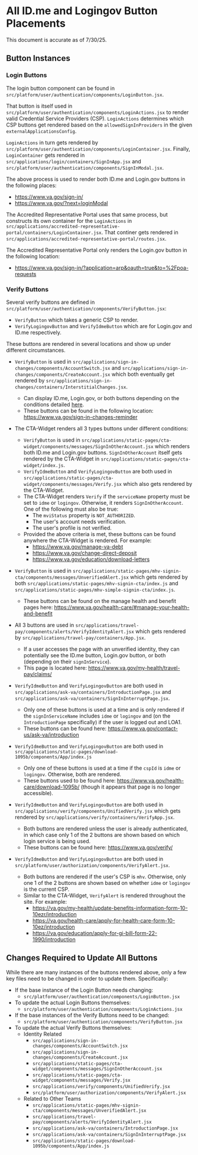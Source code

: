 # All ID.me and Logingov Button Placements

This document is accurate as of 7/30/25.

## Button Instances

### Login Buttons
The login button component can be found in `src/platform/user/authentication/components/LoginButton.jsx`.

That button is itself used in `src/platform/user/authentication/components/LoginActions.jsx` to render valid Credential Service Providers (CSP). `LoginActions` determines which CSP buttons get rendered based on the `allowedSignInProviders` in the given `externalApplicationsConfig`.

`LoginActions` in turn gets rendered by `src/platform/user/authentication/components/LoginContainer.jsx`. Finally, `LoginContainer` gets rendered in `src/applications/login/containers/SignInApp.jsx` and `src/platform/user/authentication/components/SignInModal.jsx`.

The above process is used to render both ID.me and Login.gov buttons in the following places:
- https://www.va.gov/sign-in/
- https://www.va.gov/?next=loginModal

The Accredited Representative Portal uses that same process, but constructs its own container for the `LoginActions` in `src/applications/accredited-representative-portal/containers/LoginContainer.jsx`. That continer gets rendered in `src/applications/accredited-representative-portal/routes.jsx`.

The Accredited Representative Portal only renders the Login.gov button in the following location:
- https://www.va.gov/sign-in/?application=arp&oauth=true&to=%2Fpoa-requests

### Verify Buttons
Several verify buttons are defined in `src/platform/user/authentication/components/VerifyButton.jsx`:

- `VerifyButton` which takes a generic CSP to render.
- `VerifyLogingovButton` and `VerifyIdmeButton` which are for Login.gov and ID.me respectively.

These buttons are rendered in several locations and show up under different circumstances.

- `VerifyButton` is used in `src/applications/sign-in-changes/components/AccountSwitch.jsx` and `src/applications/sign-in-changes/components/CreateAccount.jsx` which both eventually get rendered by `src/applications/sign-in-changes/containers/InterstitialChanges.jsx`.
    - Can display ID.me, Login.gov, or both buttons depending on the conditions detailed [here](https://github.com/department-of-veterans-affairs/va.gov-team/blob/master/products/identity/sign-in-transition/test-plan-and-traceability-report.md).
    - These buttons can be found in the following location: https://www.va.gov/sign-in-changes-reminder

- The CTA-Widget renders all 3 types buttons under different conditions: 
    - `VerifyButton` is used in `src/applications/static-pages/cta-widget/components/messages/SignInOtherAccount.jsx` which renders both ID.me and Login.gov buttons. `SignInOtherAccount` itself gets rendered by the CTA-Widget in `src/applications/static-pages/cta-widget/index.js`.
    - `VerifyIdmeButton` and `VerifyLogingovButton` are both used in `src/applications/static-pages/cta-widget/components/messages/Verify.jsx` which also gets rendered by the CTA-Widget.
    - The CTA-Widget renders `Verify` if the `serviceName` property must be set to `idme` or `logingov`. Otherwise, it renders `SignInOtherAccount`. One of the following must also be true:
        - The `mviStatus` property is `NOT_AUTHORIZED`.
        - The user's account needs verification.
        - The user's profile is not verified.
    - Provided the above criteria is met, these buttons can be found anywhere the CTA-Widget is rendered. For example:
        - https://www.va.gov/manage-va-debt
        - https://www.va.gov/change-direct-deposit
        - https://www.va.gov/education/download-letters

- `VerifyButton` is used in `src/applications/static-pages/mhv-signin-cta/components/messages/UnverifiedAlert.jsx` which gets rendered by both `src/applications/static-pages/mhv-signin-cta/index.js` and `src/applications/static-pages/mhv-simple-signin-cta/index.js`.
    - These buttons can be found on the manage health and benefit pages here: https://www.va.gov/health-care/#manage-your-health-and-benefit

- All 3 buttons are used in `src/applications/travel-pay/components/alerts/VerifyIdentityAlert.jsx` which gets rendered by `src/applications/travel-pay/containers/App.jsx`.
    - If a user accesses the page with an unverified identity, they can potentially see the ID.me button, Login.gov button, or both (depending on their `signInService`).
    - This page is located here: https://www.va.gov/my-health/travel-pay/claims/
    
- `VerifyIdmeButton` and `VerifyLogingovButton` are both used in `src/applications/ask-va/containers/IntroductionPage.jsx` and `src/applications/ask-va/containers/SignInInterruptPage.jsx`.
    - Only one of these buttons is used at a time and is only rendered if the `signInServiceName` includes `idme` or `logingov` and (on the `IntroductionPage` specifically) if the user is logged out and LOA1.
    - These buttons can be found here: https://www.va.gov/contact-us/ask-va/introduction

- `VerifyIdmeButton` and `VerifyLogingovButton` are both used in `src/applications/static-pages/download-1095b/components/App/index.js`
    - Only one of these buttons is used at a time if the `cspId` is `idme` or `logingov`. Otherwise, both are rendered.
    - These buttons used to be found here: https://www.va.gov/health-care/download-1095b/ (though it appears that page is no longer accessible).

- `VerifyIdmeButton` and `VerifyLogingovButton` are both used in `src/applications/verify/components/UnifiedVerify.jsx` which gets rendered by `src/applications/verify/containers/VerifyApp.jsx`.
    - Both buttons are rendered unless the user is already authenticated, in which case only 1 of the 2 buttons are shown based on which login service is being used.
    - These buttons can be found here: https://www.va.gov/verify/

- `VerifyIdmeButton` and `VerifyLogingovButton` are both used in `src/platform/user/authorization/components/VerifyAlert.jsx`.
    - Both buttons are rendered if the user's CSP is `mhv`. Otherwise, only one 1 of the 2 buttons are shown based on whether `idme` or `logingov` is the current CSP.
    - Similar to the CTA-Widget, `VerifyAlert` is rendered throughout the site. For example:
        - https://va.gov/my-health/update-benefits-information-form-10-10ezr/introduction
        - https://va.gov/health-care/apply-for-health-care-form-10-10ez/introduction
        - https://va.gov/education/apply-for-gi-bill-form-22-1990/introduction




## Changes Required to Update All Buttons

While there are many instances of the buttons rendered above, only a few key files need to be changed in order to update them. Specifically:

- If the base instance of the Login Button needs changing:
    - `src/platform/user/authentication/components/LoginButton.jsx`
- To update the actual Login Buttons themselves:
    - `src/platform/user/authentication/components/LoginActions.jsx`
- If the base instances of the Verify Buttons need to be changed:
    - `src/platform/user/authentication/components/VerifyButton.jsx`
- To update the actual Verify Buttons themselves:
    - Identity Related
        - `src/applications/sign-in-changes/components/AccountSwitch.jsx`
        - `src/applications/sign-in-changes/components/CreateAccount.jsx`
        - `src/applications/static-pages/cta-widget/components/messages/SignInOtherAccount.jsx`
        - `src/applications/static-pages/cta-widget/components/messages/Verify.jsx`
        - `src/applications/verify/components/UnifiedVerify.jsx`
        - `src/platform/user/authorization/components/VerifyAlert.jsx`
    - Related to Other Teams
        - `src/applications/static-pages/mhv-signin-cta/components/messages/UnverifiedAlert.jsx`
        - `src/applications/travel-pay/components/alerts/VerifyIdentityAlert.jsx`
        - `src/applications/ask-va/containers/IntroductionPage.jsx`
        - `src/applications/ask-va/containers/SignInInterruptPage.jsx`
        - `src/applications/static-pages/download-1095b/components/App/index.js`
